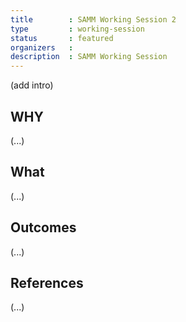 ```yaml
---
title        : SAMM Working Session 2
type         : working-session
status       : featured
organizers   : 
description  : SAMM Working Session
---
```


(add intro)

## WHY

(...)

## What

(...)

## Outcomes

(...)

## References

(...)
